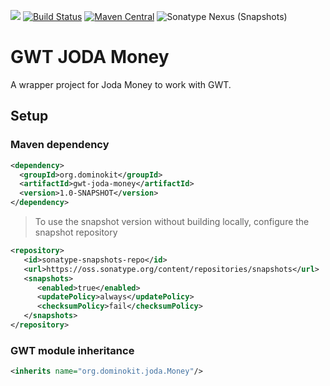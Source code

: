 <a title="Gitter" href="https://gitter.im/DominoKit/gwt-joda-time"><img src="https://badges.gitter.im/Join%20Chat.svg"></a>
[![Build Status](https://travis-ci.org/DominoKit/gwt-joda-time.svg?branch=master)](https://travis-ci.org/DominoKit/gwt-joda-time)
[![Maven Central](https://maven-badges.herokuapp.com/maven-central/org.dominokit/gwt-joda-time/badge.svg)](https://maven-badges.herokuapp.com/maven-central/org.dominokit/gwt-joda-time)
![Sonatype Nexus (Snapshots)](https://img.shields.io/nexus/s/https/oss.sonatype.org/org.dominokit/gwt-joda-time.svg)


# GWT JODA Money

A wrapper project for Joda Money to work with GWT.

## Setup

### Maven dependency

```xml
<dependency>
  <groupId>org.dominokit</groupId>
  <artifactId>gwt-joda-money</artifactId>
  <version>1.0-SNAPSHOT</version>
</dependency>
```

> To use the snapshot version without building locally, configure the snapshot repository
```xml
<repository>
   <id>sonatype-snapshots-repo</id>
   <url>https://oss.sonatype.org/content/repositories/snapshots</url>
   <snapshots>
      <enabled>true</enabled>
      <updatePolicy>always</updatePolicy>
      <checksumPolicy>fail</checksumPolicy>
   </snapshots>
</repository>
```

### GWT module inheritance
```xml
<inherits name="org.dominokit.joda.Money"/>
```

